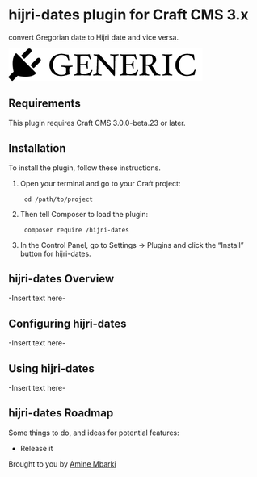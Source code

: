 # hijri-dates plugin for Craft CMS 3.x

 convert Gregorian date to Hijri date and vice versa.

![Screenshot](resources/img/plugin-logo.png)

## Requirements

This plugin requires Craft CMS 3.0.0-beta.23 or later.

## Installation

To install the plugin, follow these instructions.

1. Open your terminal and go to your Craft project:

        cd /path/to/project

2. Then tell Composer to load the plugin:

        composer require /hijri-dates

3. In the Control Panel, go to Settings → Plugins and click the “Install” button for hijri-dates.

## hijri-dates Overview

-Insert text here-

## Configuring hijri-dates

-Insert text here-

## Using hijri-dates

-Insert text here-

## hijri-dates Roadmap

Some things to do, and ideas for potential features:

* Release it

Brought to you by [Amine Mbarki](https://github.com/aminembarki)
